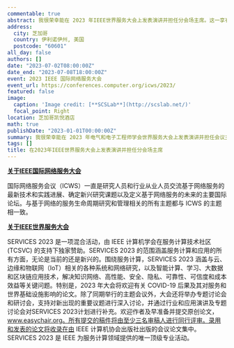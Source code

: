 ```yaml
---
commentable: true
abstract: 我很荣幸能在 2023 年IEEE世界服务大会上发表演讲并担任分会场主席。这一享有盛誉的活动是研究人员和行业从业人员讨论和交流基于网络的服务和服务计算最新进展的领先国际论坛。本届大会是一次混合型盛会，涵盖了广泛的主题，包括云、边缘和物联网（IoT）系统、智能计算、大数据和区块链应用。大会还探讨了安全、隐私、可靠性、可信度和成本效益等关键问题。
address:
  city: 芝加哥
  country: 伊利诺伊州, 美国
  postcode: "60601"
all_day: false
authors: []
date: "2023-07-02T08:00:00Z"
date_end: "2023-07-08T18:00:00Z"
event: 2023 IEEE 国际网络服务大会
event_url: https://conferences.computer.org/icws/2023/
featured: false
image:
  caption: 'Image credit: [**SCSLab**](http://scslab.net/)'
  focal_point: Right
location: 芝加哥凯悦酒店
math: true
publishDate: "2023-01-01T00:00:00Z"
summary: 我很荣幸能在 2023 年电气和电子工程师学会世界服务大会上发表演讲并担任会议主席。这一享有盛誉的活动是研究人员和行业从业人员讨论和交流基于网络的服务和服务计算最新进展的领先国际论坛。
tags: []
title: 在2023年IEEE世界服务大会上发表演讲并担任分会场主席
---
```

[**关于IEEE国际网络服务大会**](https://conferences.computer.org/icws/2023/)

国际网络服务会议（ICWS）一直是研究人员和行业从业人员交流基于网络服务的最新技术和实践进展、确定新兴研究课题以及定义基于网络服务的未来的主要国际论坛。与基于网络的服务生命周期研究和管理相关的所有主题都与 ICWS 的主题相一致。

[**关于IEEE世界服务大会**](https://conferences.computer.org/services/2023/)

SERVICES 2023 是一项混合活动，由 IEEE 计算机学会在服务计算技术社区 (TCSVC) 的支持下独家赞助。SERVICES 2023 的范围涵盖服务计算和应用的所有方面，无论是当前的还是新兴的。围绕服务计算，SERVICES 2023 涵盖与云、边缘和物联网（IoT）相关的各种系统和网络研究，以及智能计算、学习、大数据和区块链应用技术，解决知识网络、高性能、安全、隐私、可靠性、可信度和成本效益等关键问题。特别是，2023 年大会将欢迎有关 COVID-19 后果及其对服务和世界基础设施影响的论文。除了同期举行的主题会议外，大会还将举办专题讨论会和研讨会，支持对新出现的重要议题进行深入讨论，并通过行业和应用演讲及专题讨论会对SERVICES 2023计划进行补充。欢迎作者及早准备并提交原创论文，www.easychair.org。所有提交的稿件将由至少三名审稿人进行同行评审。录用和发表的论文将收录在由 IEEE 计算机协会出版社出版的会议论文集中。SERVICES 2023 是 IEEE 为服务计算领域提供的唯一顶级专业活动。
